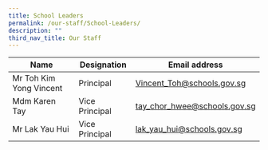 ```yaml
---
title: School Leaders
permalink: /our-staff/School-Leaders/
description: ""
third_nav_title: Our Staff
---
```

| Name                    | Designation    | Email address                |
|-------------------------|----------------|------------------------------|
| Mr Toh Kim Yong Vincent | Principal      | Vincent_Toh@schools.gov.sg   |
| Mdm Karen Tay           | Vice Principal | tay_chor_hwee@schools.gov.sg |
| Mr Lak Yau Hui          | Vice Principal | lak_yau_hui@schools.gov.sg   |